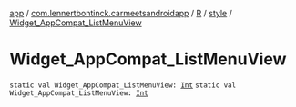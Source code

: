 [app](../../../index.md) / [com.lennertbontinck.carmeetsandroidapp](../../index.md) / [R](../index.md) / [style](index.md) / [Widget_AppCompat_ListMenuView](./-widget_-app-compat_-list-menu-view.md)

# Widget_AppCompat_ListMenuView

`static val Widget_AppCompat_ListMenuView: `[`Int`](https://kotlinlang.org/api/latest/jvm/stdlib/kotlin/-int/index.html)
`static val Widget_AppCompat_ListMenuView: `[`Int`](https://kotlinlang.org/api/latest/jvm/stdlib/kotlin/-int/index.html)